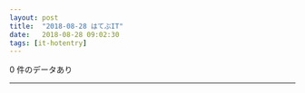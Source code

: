 ```yaml
---
layout: post
title:  "2018-08-28 はてぶIT"
date:   2018-08-28 09:02:30
tags: [it-hotentry]
---
```

0 件のデータあり

<hr>
